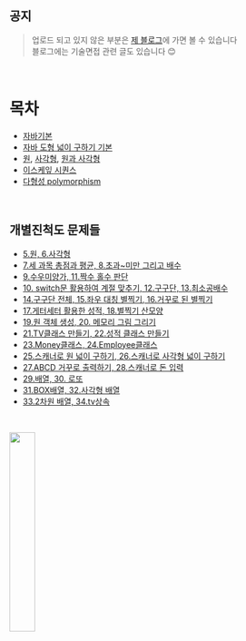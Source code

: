 
## 공지 

>  업로드 되고 있지 않은 부분은
[제 블로그](https://praybe.tistory.com/category/%EA%B8%B0%EC%88%A0%EB%A9%B4%EC%A0%91%EC%A4%80%EB%B9%84)에 가면 볼 수 있습니다 <br/>
> 블로그에는 기술면접 관련 글도 있습니다 😊 
<br/>

# 목차
- [자바기본](https://github.com/praybe/KOSMO/tree/main/eclipse-workspace/java_variable/src/java_variable)
- [자바 도형 넓이 구하기 기본](https://github.com/praybe/KOSMO/tree/main/eclipse-workspace/java_area/src)
 - [원](https://github.com/praybe/KOSMO/blob/main/eclipse-workspace/java_area/src/CircleArea.java), [사각형](https://github.com/praybe/KOSMO/blob/main/eclipse-workspace/java_area/src/RecArea.java), [원과 사각형](https://github.com/praybe/KOSMO/blob/main/in%20class/211005%20(5%20%EC%9B%90%2C6%20%EC%82%AC%EA%B0%81%ED%98%95).md)
 - [이스케잎 시퀀스](https://github.com/praybe/KOSMO/blob/main/eclipse-workspace/java_area/src/EscapeSequences.java)
- [다형성 polymorphism](https://github.com/praybe/KOSMO/tree/main/eclipse-workspace/java_polymorphism/src/edu/kosmo/ex)
<br/>

## 개별진척도 문제들
- [5.원, 6.사각형](https://github.com/praybe/KOSMO/blob/main/in%20class/211005%20(5%20%EC%9B%90%2C6%20%EC%82%AC%EA%B0%81%ED%98%95).md)
- [7.세 과목 총점과 평균, 8.초과~미만 그리고 배수](https://github.com/praybe/KOSMO/blob/main/in%20class/211006(7%20%EC%84%B8%EA%B3%BC%EB%AA%A9%2C8%20%EC%B4%88%EA%B3%BC%EB%AF%B8%EB%A7%8C%EB%B0%B0%EC%88%98).md)
- [9.수우미양가, 11.짝수 홀수 판단](https://github.com/praybe/KOSMO/blob/main/in%20class/211007%20(9%20%EC%88%98%EC%9A%B0%EB%AF%B8%2C11%20%EC%A7%9D%ED%99%80).md)
- [10. switch문 활용하여 계절 맞추기, 12.구구단, 13.최소공배수](https://github.com/praybe/KOSMO/blob/main/in%20class/211008(10%20%EA%B3%84%EC%A0%88%2C12%20%EA%B5%AC%EA%B5%AC%EB%8B%A8%2C13%20%EC%B5%9C%EC%86%8C%EA%B3%B5%EB%B0%B0%EC%88%98).md)
- [14.구구단 전체, 15.좌우 대칭 별찍기, 16.거꾸로 된 별찍기](https://github.com/praybe/KOSMO/blob/main/in%20class/211011%20(14%EA%B5%AC%EA%B5%AC%EB%8B%A8%2C15%EB%B3%84%2C16%EB%B3%84))
- [17.게터세터 활용한 성적, 18.별찍기 산모양](https://github.com/praybe/KOSMO/blob/main/in%20class/211012(17%EC%84%B1%EC%A0%81%2C18%EB%B3%84))
- [19.원 객체 생성, 20. 메모리 그림 그리기](https://github.com/praybe/KOSMO/blob/main/in%20class/211013%20(19%20%EC%9B%90%EA%B0%9D%EC%B2%B4%2C%2020%EB%A9%94%EB%AA%A8%EB%A6%AC%EA%B7%B8%EB%A6%BC))
- [21.TV클래스 만들기, 22.성적 클래스 만들기](https://github.com/praybe/KOSMO/blob/main/in%20class/211014%20(21%20TV%2C22%EC%84%B1%EC%A0%81%ED%81%B4%EB%9E%98%EC%8A%A4))
- [23.Money클래스, 24.Employee클래스](https://github.com/praybe/KOSMO/blob/main/in%20class/211015%20(23%EB%8F%88%2C24%EC%A7%81%EC%9B%90))
- [25.스캐너로 원 넓이 구하기, 26.스캐너로 사각형 넓이 구하기](https://github.com/praybe/KOSMO/blob/main/in%20class/211018%20(25%20%EC%9B%90%EC%9E%85%EB%A0%A5%2C26%20%EC%82%AC%EA%B0%81%ED%98%95%EC%9E%85%EB%A0%A5))
- [27.ABCD 거꾸로 출력하기, 28.스캐너로 돈 입력](https://github.com/praybe/KOSMO/blob/main/in%20class/211019%20(27%20ABCD%2C%2028%EB%8F%88%20%EC%9E%85%EB%A0%A5))
- [29.배열, 30. 로또](https://github.com/praybe/KOSMO/blob/main/in%20class/211020%20(29%20%EB%B0%B0%EC%97%B4.30%20%EB%A1%9C%EB%98%90))
- [31.BOX배열, 32.사각형 배열](https://github.com/praybe/KOSMO/blob/main/in%20class/211021%20(31%20Box%EB%B0%B0%EC%97%B4%2C32%20Rec%EB%B0%B0%EC%97%B4))
- [33.2차원 배열, 34.tv상속](https://github.com/praybe/KOSMO/blob/main/in%20class/211022%20(33%20%EB%B0%B0%EC%97%B4%2C34%20TV%EC%83%81%EC%86%8D))


<br/>
<p>
<img src="https://github.com/praybe/private/blob/62ee87b4bdfda035a22aa06504cf286e6344f76a/image/img%20(2).jpg" width="30%" height="30%">
</p>
<br/>



